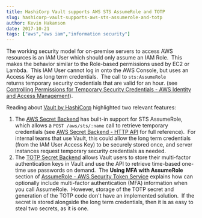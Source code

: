 ```yaml
---
title: HashiCorp Vault supports AWS STS AssumeRole and TOTP
slug: hashicorp-vault-supports-aws-sts-assumerole-and-totp
author: Kevin Hakanson
date: 2017-10-21
tags: ["aws","aws iam","information security"]
---
```

The working security model for on-premise servers to access AWS resources is an IAM User which should only assume an IAM Role.  This makes the behavior similar to the Role-based permissions used by EC2 or Lambda.  This IAM User cannot log in onto the AWS Console, but uses an Access Key as long term credentials.  The call to `sts:AssumeRole` returns temporary security credentials that are valid for an hour. (see [Controlling Permissions for Temporary Security Credentials - AWS Identity and Access Management](http://docs.aws.amazon.com/IAM/latest/UserGuide/id_credentials_temp_control-access.html)).

Reading about [Vault by HashiCorp](https://www.vaultproject.io/) highlighted two relevant features:

1. The [AWS Secret Backend](https://www.vaultproject.io/docs/secrets/aws/index.html#sts-assumerole) has built-in support for STS AssumeRole, which allows a `POST /aws/sts/:name` call to retrieve temporary credentials (see [AWS Secret Backend - HTTP API](https://www.vaultproject.io/api/secret/aws/index.html#generate-iam-with-sts) for full reference).  For internal teams that use Vault, this could allow the long term credentials (from the IAM User Access Key) to be securely stored once, and server instances request temporary security credentials as needed.
2. The [TOTP Secret Backend](https://www.vaultproject.io/docs/secrets/totp/index.html) allows Vault users to store their multi-factor authentication keys in Vault and use the API to retrieve time-based one-time use passwords on demand.  The **Using MFA with AssumeRole** section of [AssumeRole - AWS Security Token Service](https://docs.aws.amazon.com/STS/latest/APIReference/API_AssumeRole.html) explains how can optionally include multi-factor authentication (MFA) information when you call AssumeRole.  However, storage of the TOTP secret and generation of the TOTP code don't have an implemented solution.  If the secret is stored alongside the long term credentials, then it is as easy to steal two secrets, as it is one.
